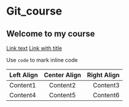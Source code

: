 # Git_course
## Welcome to my course

[Link text](https://www.markdownlang.com)
[Link with title](https://www.markdownlang.com "Link title")

Use `code` to mark inline code

| Left Align | Center Align | Right Align |
|-----------|:------------:|------------:|
| Content1   |   Content2   |    Content3 |
| Content4   |   Content5   |    Content6 |
